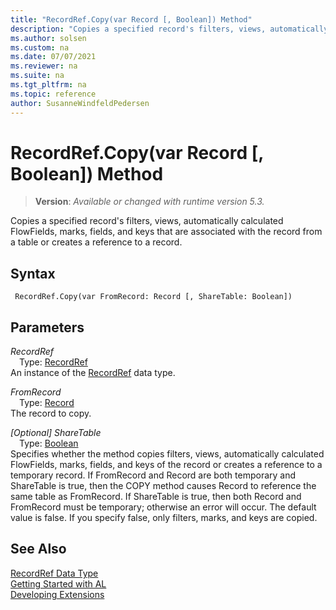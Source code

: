 ```yaml
---
title: "RecordRef.Copy(var Record [, Boolean]) Method"
description: "Copies a specified record's filters, views, automatically calculated FlowFields, marks, fields, and keys that are associated with the record from a table or creates a reference to a record."
ms.author: solsen
ms.custom: na
ms.date: 07/07/2021
ms.reviewer: na
ms.suite: na
ms.tgt_pltfrm: na
ms.topic: reference
author: SusanneWindfeldPedersen
---
```

[//]: # (START>DO_NOT_EDIT)
[//]: # (IMPORTANT:Do not edit any of the content between here and the END>DO_NOT_EDIT.)
[//]: # (Any modifications should be made in the .xml files in the ModernDev repo.)
# RecordRef.Copy(var Record [, Boolean]) Method
> **Version**: _Available or changed with runtime version 5.3._

Copies a specified record's filters, views, automatically calculated FlowFields, marks, fields, and keys that are associated with the record from a table or creates a reference to a record.


## Syntax
```AL
 RecordRef.Copy(var FromRecord: Record [, ShareTable: Boolean])
```
## Parameters
*RecordRef*  
&emsp;Type: [RecordRef](recordref-data-type.md)  
An instance of the [RecordRef](recordref-data-type.md) data type.  

*FromRecord*  
&emsp;Type: [Record](../record/record-data-type.md)  
The record to copy.
        
*[Optional] ShareTable*  
&emsp;Type: [Boolean](../boolean/boolean-data-type.md)  
Specifies whether the method copies filters, views, automatically calculated FlowFields, marks, fields, and keys of the record or creates a reference to a temporary record. If FromRecord and Record are both temporary and ShareTable is true, then the COPY method causes Record to reference the same table as FromRecord. If ShareTable is true, then both Record and FromRecord must be temporary; otherwise an error will occur. The default value is false. If you specify false, only filters, marks, and keys are copied.
        



[//]: # (IMPORTANT: END>DO_NOT_EDIT)
## See Also
[RecordRef Data Type](recordref-data-type.md)  
[Getting Started with AL](../../devenv-get-started.md)  
[Developing Extensions](../../devenv-dev-overview.md)